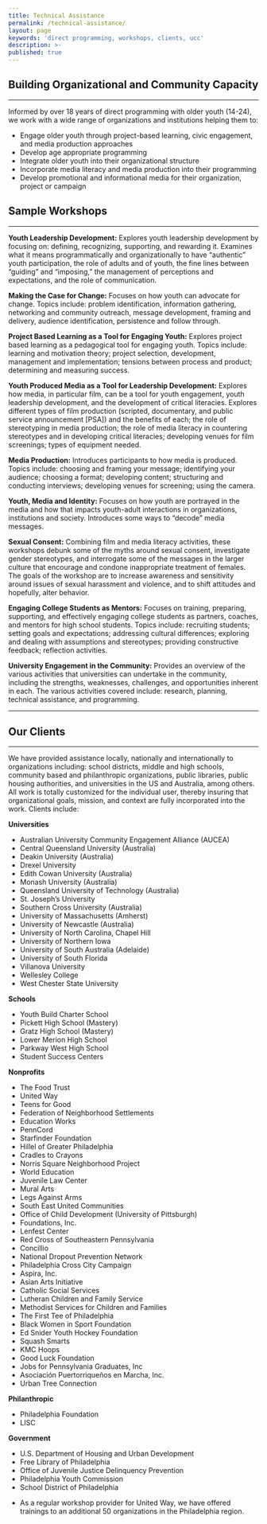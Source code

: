 ```yaml
---
title: Technical Assistance
permalink: /technical-assistance/
layout: page
keywords: 'direct programming, workshops, clients, ucc'
description: >-
published: true
---
```

## Building Organizational and Community Capacity
---
Informed by over 18 years of direct programming with older youth (14-24), we work with a wide range of organizations and institutions helping them to:

- Engage older youth through project-based learning, civic engagement, and media production approaches
- Develop age appropriate programming
- Integrate older youth into their organizational structure
- Incorporate media literacy and media production into their programming
- Develop promotional and informational media for their organization, project or campaign

## Sample Workshops
---
**Youth Leadership Development:** Explores youth leadership development by focusing on: defining, recognizing, supporting, and rewarding it.  Examines what it means programmatically and organizationally to have “authentic” youth participation, the role of adults and of youth, the fine lines between “guiding” and “imposing,” the management of perceptions and expectations, and the role of communication.

**Making the Case for Change:** Focuses on how youth can advocate for change. Topics include: problem identification, information gathering, networking and community outreach, message development, framing and delivery, audience identification, persistence and follow through.

**Project Based Learning as a Tool for Engaging Youth:** Explores project based learning as a pedagogical tool for engaging youth. Topics include: learning and motivation theory; project selection, development, management and implementation; tensions between process and product; determining and measuring success.

**Youth Produced Media as a Tool for Leadership Development:** Explores how media, in particular film, can be a tool for youth engagement, youth leadership development, and the development of critical literacies. Explores different types of film production (scripted, documentary, and public service announcement [PSA]) and the benefits of each; the role of stereotyping in media production; the role of media literacy in countering stereotypes and in developing critical literacies; developing venues for film screenings; types of equipment needed.

**Media Production:** Introduces participants to how media is produced. Topics include: choosing and framing your message; identifying your audience; choosing a format; developing content; structuring and conducting interviews; developing venues for screening; using the camera.

**Youth, Media and Identity:** Focuses on how youth are portrayed in the media and how that impacts youth-adult interactions in organizations, institutions and society. Introduces some ways to “decode” media messages.

**Sexual Consent:** Combining film and media literacy activities, these workshops debunk some of the myths around sexual consent, investigate gender stereotypes, and interrogate some of the messages in the larger culture that encourage and condone inappropriate treatment of females. The goals of the workshop are to increase awareness and sensitivity around issues of sexual harassment and violence, and to shift attitudes and hopefully, alter behavior.

**Engaging College Students as Mentors:** Focuses on training, preparing, supporting, and effectively engaging college students as partners, coaches, and mentors for high school students. Topics include: recruiting students; setting goals and expectations; addressing cultural differences; exploring and dealing with assumptions and stereotypes; providing constructive feedback; reflection activities.

**University Engagement in the Community:** Provides an overview of the various activities that universities can undertake in the community, including the strengths, weaknesses, challenges, and opportunities inherent in each. The various activities covered include: research, planning, technical assistance, and programming.

---

## Our Clients
---
We have provided assistance locally, nationally and internationally to organizations including: school districts, middle and high schools, community based and philanthropic organizations, public libraries, public housing authorities, and universities in the US and Australia, among others. All work is totally customized for the individual user, thereby insuring that organizational goals, mission, and context are fully incorporated into the work. Clients include:

**Universities**

- Australian University Community Engagement Alliance (AUCEA)
- Central Queensland University (Australia)
- Deakin University (Australia)
- Drexel University
- Edith Cowan University (Australia)
- Monash University (Australia)
- Queensland University of Technology (Australia)
- St. Joseph’s University
- Southern Cross University (Australia)
- University of Massachusetts (Amherst)
- University of Newcastle (Australia)
- University of North Carolina, Chapel Hill
- University of Northern Iowa
- University of South Australia (Adelaide)
- University of South Florida
- Villanova University
- Wellesley College
- West Chester State University

**Schools**

- Youth Build Charter School
- Pickett High School (Mastery)
- Gratz High School (Mastery)
- Lower Merion High School
- Parkway West High School
- Student Success Centers

**Nonprofits**

- The Food Trust
- United Way
- Teens for Good
- Federation of Neighborhood Settlements
- Education Works
- PennCord
- Starfinder Foundation
- Hillel of Greater Philadelphia
- Cradles to Crayons
- Norris Square Neighborhood Project
- World Education
- Juvenile Law Center
- Mural Arts
- Legs Against Arms
- South East United Communities
- Office of Child Development (University of Pittsburgh)
- Foundations, Inc.
- Lenfest Center
- Red Cross of Southeastern Pennsylvania
- Concillio
- National Dropout Prevention Network
- Philadelphia Cross City Campaign
- Aspira, Inc.
- Asian Arts Initiative
- Catholic Social Services
- Lutheran Children and Family Service
- Methodist Services for Children and Families
- The First Tee of Philadelphia
- Black Women in Sport Foundation
- Ed Snider Youth Hockey Foundation
- Squash Smarts
- KMC Hoops
- Good Luck Foundation
- Jobs for Pennsylvania Graduates, Inc
- Asociación Puertorriqueños en Marcha, Inc.
- Urban Tree Connection

**Philanthropic**

- Philadelphia Foundation
- LISC

**Government**

- U.S. Department of Housing and Urban Development
- Free Library of Philadelphia
- Office of Juvenile Justice Delinquency Prevention
- Philadelphia Youth Commission
- School District of Philadelphia
* As a regular workshop provider for United Way, we have offered trainings to an additional 50 organizations in the Philadelphia region.
